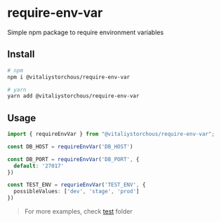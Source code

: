 # require-env-var
Simple npm package to require environment variables

## Install
```bash
# npm
npm i @vitaliystorchous/require-env-var

# yarn
yarn add @vitaliystorchous/require-env-var
```

## Usage
```typescript
import { requireEnvVar } from "@vitaliystorchous/require-env-var";

const DB_HOST = requireEnvVar('DB_HOST')

const DB_PORT = requireEnvVar('DB_PORT', {
  default: '27017'
})

const TEST_ENV = requrieEnvVar('TEST_ENV', {
  possibleValues: ['dev', 'stage', 'prod']
})
```

> For more examples, check [test](./test/) folder